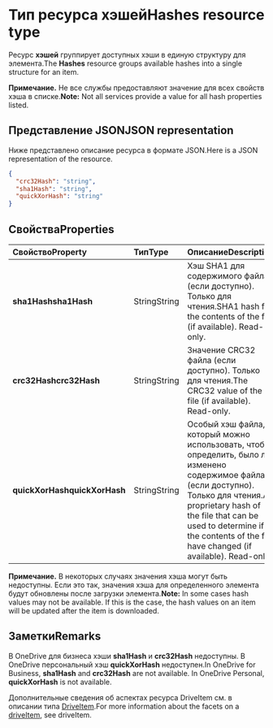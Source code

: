 # <a name="hashes-resource-type"></a><span data-ttu-id="c8db5-101">Тип ресурса хэшей</span><span class="sxs-lookup"><span data-stu-id="c8db5-101">Hashes resource type</span></span>

<span data-ttu-id="c8db5-102">Ресурс **хэшей** группирует доступных хэши в единую структуру для элемента.</span><span class="sxs-lookup"><span data-stu-id="c8db5-102">The **Hashes** resource groups available hashes into a single structure for an item.</span></span>

<span data-ttu-id="c8db5-103">**Примечание.** Не все службы предоставляют значение для всех свойств хэша в списке.</span><span class="sxs-lookup"><span data-stu-id="c8db5-103">**Note:** Not all services provide a value for all hash properties listed.</span></span>

## <a name="json-representation"></a><span data-ttu-id="c8db5-104">Представление JSON</span><span class="sxs-lookup"><span data-stu-id="c8db5-104">JSON representation</span></span>

<span data-ttu-id="c8db5-105">Ниже представлено описание ресурса в формате JSON.</span><span class="sxs-lookup"><span data-stu-id="c8db5-105">Here is a JSON representation of the resource.</span></span>

<!-- {
  "blockType": "resource",
  "optionalProperties": [ "sha1Hash", "crc32Hash", "quickXorHash" ],
  "@odata.type": "microsoft.graph.hashes"
}-->

```json
{
  "crc32Hash": "string",
  "sha1Hash": "string",
  "quickXorHash": "string"
}
```


## <a name="properties"></a><span data-ttu-id="c8db5-106">Свойства</span><span class="sxs-lookup"><span data-stu-id="c8db5-106">Properties</span></span>

| <span data-ttu-id="c8db5-107">Свойство</span><span class="sxs-lookup"><span data-stu-id="c8db5-107">Property</span></span>         | <span data-ttu-id="c8db5-108">Тип</span><span class="sxs-lookup"><span data-stu-id="c8db5-108">Type</span></span>   | <span data-ttu-id="c8db5-109">Описание</span><span class="sxs-lookup"><span data-stu-id="c8db5-109">Description</span></span>                                                       |
|:-----------------|:-------|:------------------------------------------------------------------|
| <span data-ttu-id="c8db5-110">**sha1Hash**</span><span class="sxs-lookup"><span data-stu-id="c8db5-110">**sha1Hash**</span></span>     | <span data-ttu-id="c8db5-111">String</span><span class="sxs-lookup"><span data-stu-id="c8db5-111">String</span></span> | <span data-ttu-id="c8db5-p101">Хэш SHA1 для содержимого файла (если доступно). Только для чтения.</span><span class="sxs-lookup"><span data-stu-id="c8db5-p101">SHA1 hash for the contents of the file (if available). Read-only.</span></span> |
| <span data-ttu-id="c8db5-114">**crc32Hash**</span><span class="sxs-lookup"><span data-stu-id="c8db5-114">**crc32Hash**</span></span>    | <span data-ttu-id="c8db5-115">String</span><span class="sxs-lookup"><span data-stu-id="c8db5-115">String</span></span> | <span data-ttu-id="c8db5-p102">Значение CRC32 файла (если доступно). Только для чтения.</span><span class="sxs-lookup"><span data-stu-id="c8db5-p102">The CRC32 value of the file (if available). Read-only.</span></span>            |
| <span data-ttu-id="c8db5-118">**quickXorHash**</span><span class="sxs-lookup"><span data-stu-id="c8db5-118">**quickXorHash**</span></span> | <span data-ttu-id="c8db5-119">String</span><span class="sxs-lookup"><span data-stu-id="c8db5-119">String</span></span> | <span data-ttu-id="c8db5-p103">Особый хэш файла, который можно использовать, чтобы определить, было ли изменено содержимое файла (если доступно). Только для чтения.</span><span class="sxs-lookup"><span data-stu-id="c8db5-p103">A proprietary hash of the file that can be used to determine if the contents of the file have changed (if available). Read-only.</span></span> |

<span data-ttu-id="c8db5-p104">**Примечание.** В некоторых случаях значения хэша могут быть недоступны. Если это так, значения хэша для определенного элемента будут обновлены после загрузки элемента.</span><span class="sxs-lookup"><span data-stu-id="c8db5-p104">**Note:** In some cases hash values may not be available. If this is the case, the hash values on an item will be updated after the item is downloaded.</span></span>


## <a name="remarks"></a><span data-ttu-id="c8db5-124">Заметки</span><span class="sxs-lookup"><span data-stu-id="c8db5-124">Remarks</span></span>

<span data-ttu-id="c8db5-p105">В OneDrive для бизнеса хэши **sha1Hash** и **crc32Hash** недоступны. В OneDrive персональный хэш **quickXorHash** недоступен.</span><span class="sxs-lookup"><span data-stu-id="c8db5-p105">In OneDrive for Business, **sha1Hash** and **crc32Hash** are not available. In OneDrive Personal, **quickXorHash** is not available.</span></span>

<span data-ttu-id="c8db5-127">Дополнительные сведения об аспектах ресурса DriveItem см. в описании типа [DriveItem](driveitem.md).</span><span class="sxs-lookup"><span data-stu-id="c8db5-127">For more information about the facets on a [driveItem](driveitem.md), see driveItem.</span></span>


<!-- uuid: 8fcb5dbc-d5aa-4681-8e31-b001d5168d79
2015-10-25 14:57:30 UTC -->
<!-- {
  "type": "#page.annotation",
  "description": "hashes resource",
  "keywords": "",
  "section": "documentation",
  "tocPath": ""
}-->
